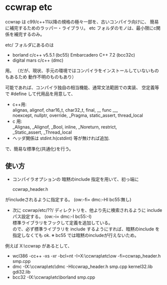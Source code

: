 # ccwrap etc

ccwrap  は c99/c++11以降の規格の極々一部を、古いコンパイラ向けに、
簡易に補完するためのラッパー・ライブラリ。
etc フォルダのモノは、最小限にc関係を補完するのみ。

etc/ フォルダにあるのは

   - borland c/c++ v5.5.1 (bc55) Embarcadero C++ 7.2 (bcc32c) 
   - digital mars c/c++                              (dmc)

用。
（だが、現状、手元の環境ではコンパイラをインストールしていないものもあるため
動作不明のものもあり）

可能であれば、コンパイラ独自の相当機能、通常文法範囲での実装、
空定義等で #define して代用品を用意して、

- c++用:  
    alignas, alignof, char16_t, char32_t, final, __ func __,  
    noexcept, nullptr, override, _Pragma, static_assert, thread_local
- c 用:  
    _Alignas, _Alignof, _Bool, inline, _Noreturn, restrict,  
    _Static_assert, _Thread_local  
- ヘッダ関係は stdint.h(cstdint) 等が無ければ追加.

で、簡易な標準化(共通化)を行う。


##  使い方

- コンパイラオプションの 暗黙のinclude 指定を用いて、初っ端に

  ccwrap_header.h

がincludeされるように指定する。 (ow:-fi=  dmc:-HI  bc55:無し)

- 次に ccwrap/etc/??/ ディレクトリを、他より先に検索されるように include パス設定する。
(ow:-i=  dmc:-I   bc55:-I)  
標準ライブラリをフックして定義を追加している。  
ので、必ず標準ライブラリを include するようにすれば、暗黙のinclude を指定しなくても ok.
※ bc55 では暗黙のincludeが行えないため。

例えば X:\ccwrap があるとして、

- wcl386 -cc++ -xs -xr -bcl=nt -I=X:\ccwrap\etc\ow -fi=ccwrap_header.h smp.cpp
- dmc -IX:\ccwrap\etc\dmc -Hlccwrap_header.h smp.cpp kernel32.lib gdi32.lib
- bcc32 -IX:\ccwrap\etc\borland smp.cpp
